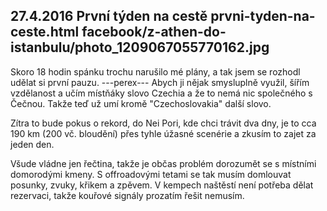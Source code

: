 27.4.2016
První týden na cestě
prvni-tyden-na-ceste.html
facebook/z-athen-do-istanbulu/photo_1209067055770162.jpg
--------------

Skoro 18 hodin spánku trochu narušilo mé plány, a tak jsem se rozhodl udělat si první pauzu. 
---perex---
Abych ji nějak smysluplně využil, šířím vzdělanost a učím místňáky slovo Czechia a že to nemá nic společného s Čečnou. Takže teď už umí kromě "Czechoslovakia" další slovo. 

Zítra to bude pokus o rekord, do Nei Pori, kde chci trávit dva dny, je to cca 190 km (200 vč. bloudění) přes tyhle úžasné scenérie a zkusím to zajet za jeden den.

Všude vládne jen řečtina, takže je občas problém dorozumět se s místními domorodými kmeny. S offroadovými tetami se tak musím domlouvat posunky, zvuky, křikem a zpěvem. V kempech naštěstí není potřeba dělat rezervaci, takže kouřové signály prozatím řešit nemusím. 